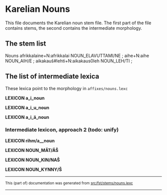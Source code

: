 # Karelian Nouns
This file documents the  Karelian noun stem file.
The first part of the file contains stems, the second contains the 
intermediate morphology.

## The stem list

Nouns
afrikkalaine+N:afrikkalai NOUN_ELAVUTTAMI/NE ;
aihe+N:aihe NOUN_AIH/E ;
aikakauš#lehti+N:aikakaus0leh NOUN_LEH/TI ;

## The list of intermediate lexica

These lexica point to the morphology in `affixes/nouns.lexc`

**LEXICON a_i_noun**

**LEXICON a_i_u_noun**

**LEXICON a_i_ä_noun**

### Intermediate lexicon, approach 2 (todo: unify)

**LEXICON rihm/a__noun**

**LEXICON NOUN_MÄT/ÄŠ**

**LEXICON NOUN_KIN/NAŠ**

**LEXICON NOUN_KYNNY/Š**

* * *

<small>This (part of) documentation was generated from [src/fst/stems/nouns.lexc](https://github.com/giellalt/lang-krl/blob/main/src/fst/stems/nouns.lexc)</small>

---

